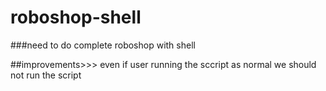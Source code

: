# roboshop-shell
###need to do complete roboshop with shell

##improvements>>> even if user running the sccript as normal we should not run the 
script